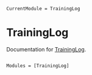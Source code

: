 ```@meta
CurrentModule = TrainingLog
```

# TrainingLog

Documentation for [TrainingLog](https://github.com/fieldofnodes/TrainingLog.jl).

```@index
```

```@autodocs
Modules = [TrainingLog]
```
